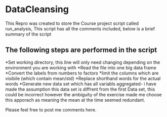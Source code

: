 DataCleansing
=============

This Repro was created to store the Course project script called run_analysis, This script has all the comments included, below is a brief summary of the script

## The following steps are performed in the script
*Set working directory, this line will only need changing depending on the environment you are working with
*Read the file into one big data frame
*Convert the labels from numbers to factors
*limit the columns which are visibile (which contain mean/std)
*Replace shorthand words for the actual words
*Generate new data set which has all variabls aggregated- i have made the assumption this data set is diffrent from the first Data   set, this could be incorrect however the ambiguity of the exercise made me choose this apporach as meaning the mean at the time seemed redundant.
   
   
Please feel free to post me comments here. 
